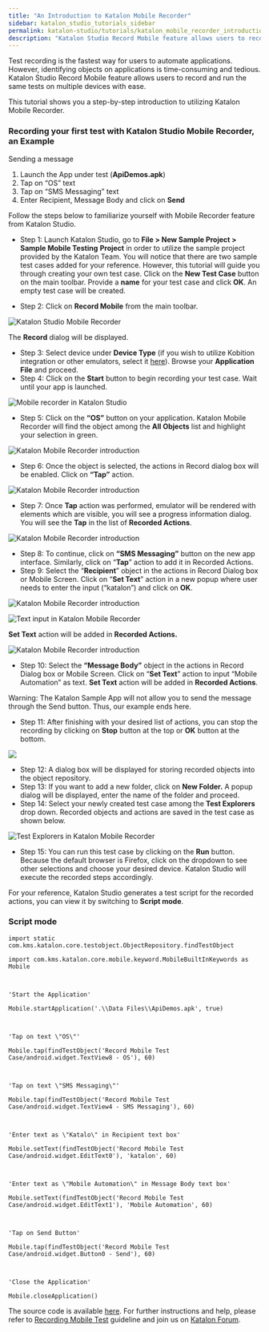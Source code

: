 ```yaml
---
title: "An Introduction to Katalon Mobile Recorder"
sidebar: katalon_studio_tutorials_sidebar
permalink: katalon-studio/tutorials/katalon_mobile_recorder_introduction.html
description: "Katalon Studio Record Mobile feature allows users to record and run the same tests on multiple devices. This is an introduction to Katalon Mobile Recorder."
---
```

Test recording is the fastest way for users to automate applications. However, identifying objects on applications is time-consuming and tedious. Katalon Studio Record Mobile feature allows users to record and run the same tests on multiple devices with ease.

This tutorial shows you a step-by-step introduction to utilizing Katalon Mobile Recorder.

### Recording your first test with Katalon Studio Mobile Recorder, an Example

Sending a message

1.  Launch the App under test (**ApiDemos.apk**)
2.  Tap on “OS” text
3.  Tap on “SMS Messaging” text
4.  Enter Recipient, Message Body and click on **Send**

Follow the steps below to familiarize yourself with Mobile Recorder feature from Katalon Studio.

*   Step 1: Launch Katalon Studio, go to **File > New Sample Project > Sample Mobile Testing** **Project** in order to utilize the sample project provided by the Katalon Team. You will notice that there are two sample test cases added for your reference. However, this tutorial will guide you through creating your own test case. Click on the **New Test Case** button on the main toolbar. Provide a **name** for your test case and click **OK**. An empty test case will be created.

*   Step 2: Click on **Record Mobile** from the main toolbar.

![Katalon Studio Mobile Recorder](../../images/katalon-studio/tutorials/katalon_mobile_recorder_introduction/Katalon-Mobile-Recorder.png)

The **Record** dialog will be displayed.

*   Step 3: Select device under **Device Type** (if you wish to utilize Kobition integration or other emulators, select it [here](https://docs.katalon.com/display/KD/Mobile+Testing+with+Kobiton+Devices)). Browse your **Application File** and proceed.
*   Step 4: Click on the **Start** button to begin recording your test case. Wait until your app is launched.

![Mobile recorder in Katalon Studio](../../images/katalon-studio/tutorials/katalon_mobile_recorder_introduction/Mobile-Recorder-in-Katalon-Studio-4.png)

*   Step 5: Click on the **“OS”** button on your application. Katalon Mobile Recorder will find the object among the **All Objects** list and highlight your selection in green.

![Katalon Mobile Recorder introduction](../../images/katalon-studio/tutorials/katalon_mobile_recorder_introduction/Mobile-Recorder-in-Katalon-Studio-5.png)

*   Step 6: Once the object is selected, the actions in Record dialog box will be enabled. Click on **“Tap”** action.

![Katalon Mobile Recorder introduction](../../images/katalon-studio/tutorials/katalon_mobile_recorder_introduction/Mobile-Recorder-in-Katalon-Studio-6.png)

*   Step 7: Once **Tap** action was performed, emulator will be rendered with elements which are visible, you will see a progress information dialog. You will see the **Tap** in the list of **Recorded Actions**.

![Katalon Mobile Recorder introduction](../../images/katalon-studio/tutorials/katalon_mobile_recorder_introduction/Mobile-Recorder-in-Katalon-Studio-7.png)

*   Step 8: To continue, click on **“SMS Messaging”** button on the new app interface. Similarly, click on “**Tap**” action to add it in Recorded Actions.
*   Step 9: Select the “**Recipient**” object in the actions in Record Dialog box or Mobile Screen. Click on “**Set Text**” action in a new popup where user needs to enter the input (“katalon”) and click on **OK**.

![Katalon Mobile Recorder introduction](../../images/katalon-studio/tutorials/katalon_mobile_recorder_introduction/Mobile-Recorder-in-Katalon-Studio-9.png)

![Text input in Katalon Mobile Recorder](../../images/katalon-studio/tutorials/katalon_mobile_recorder_introduction/Set-Text-in-Mobile-Recorder-in-Katalon-Studio.png)

**Set Text** action will be added in **Recorded Actions.**

![Katalon Mobile Recorder introduction](../../images/katalon-studio/tutorials/katalon_mobile_recorder_introduction/Mobile-Recorder-in-Katalon-Studio-101.png)

*   Step 10: Select the **“Message Body”** object in the actions in Record Dialog box or Mobile Screen. Click on “**Set Text**” action to input “Mobile Automation” as text. **Set Text** action will be added in **Recorded Actions**.

Warning: The Katalon Sample App will not allow you to send the message through the Send button. Thus, our example ends here.

*   Step 11: After finishing with your desired list of actions, you can stop the recording by clicking on **Stop** button at the top or **OK** button at the bottom.

![](../../images/katalon-studio/tutorials/katalon_mobile_recorder_introduction/Mobile-Recorder-in-Katalon-Studio-11.png)

*   Step 12: A dialog box will be displayed for storing recorded objects into the object repository.
*   Step 13: If you want to add a new folder, click on **New Folder.** A popup dialog will be displayed, enter the name of the folder and proceed.
*   Step 14: Select your newly created test case among the **Test Explorers** drop down. Recorded objects and actions are saved in the test case as shown below.

![Test Explorers in Katalon Mobile Recorder](../../images/katalon-studio/tutorials/katalon_mobile_recorder_introduction/Recording-your-first-test-with-Katalon-Studio-Mobile-Recorder-151.png)

*   Step 15: You can run this test case by clicking on the **Run** button. Because the default browser is Firefox, click on the dropdown to see other selections and choose your desired device. Katalon Studio will execute the recorded steps accordingly.

For your reference, Katalon Studio generates a test script for the recorded actions, you can view it by switching to **Script mode**.

### Script mode

```
import static com.kms.katalon.core.testobject.ObjectRepository.findTestObject
 
import com.kms.katalon.core.mobile.keyword.MobileBuiltInKeywords as Mobile
 
 
 
'Start the Application'
 
Mobile.startApplication('.\\Data Files\\ApiDemos.apk', true)
 
 
 
'Tap on text \"OS\"'
 
Mobile.tap(findTestObject('Record Mobile Test Case/android.widget.TextView8 - OS'), 60)
 
 
 
'Tap on text \"SMS Messaging\"'
 
Mobile.tap(findTestObject('Record Mobile Test Case/android.widget.TextView4 - SMS Messaging'), 60)
 
 
 
'Enter text as \"Katalo\" in Recipient text box'
 
Mobile.setText(findTestObject('Record Mobile Test Case/android.widget.EditText0'), 'katalon', 60)
 
 
 
'Enter text as \"Mobile Automation\" in Message Body text box'
 
Mobile.setText(findTestObject('Record Mobile Test Case/android.widget.EditText1'), 'Mobile Automation', 60)
 
 
 
'Tap on Send Button'
 
Mobile.tap(findTestObject('Record Mobile Test Case/android.widget.Button0 - Send'), 60)
 
 
 
'Close the Application'
 
Mobile.closeApplication()

```

The source code is available [here](https://github.com/katalon-studio/katalon-mobile-automation). For further instructions and help, please refer to [Recording Mobile Test](https://docs.katalon.com/x/RwnR) guideline and join us on [Katalon Forum](http://forum.katalon.com/).